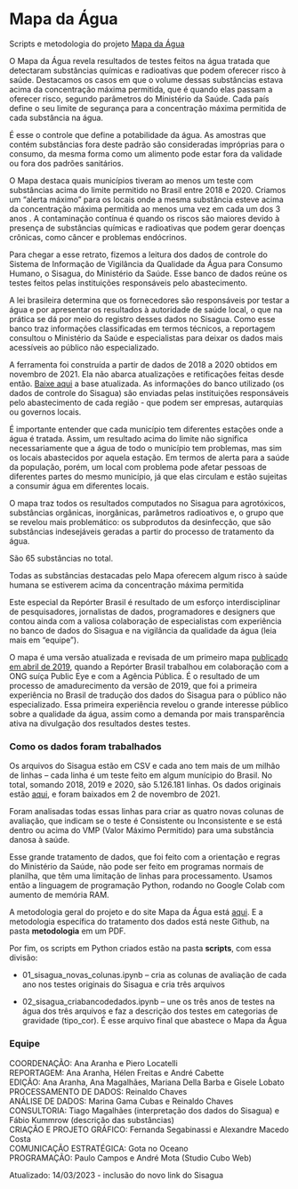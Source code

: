 # Mapa da Água
Scripts e metodologia do projeto [Mapa da Água](https://mapadaagua.reporterbrasil.org.br/)

O Mapa da Água revela resultados de testes feitos na água tratada que detectaram substâncias químicas e radioativas que podem oferecer risco à saúde. Destacamos os casos em que o volume dessas substâncias estava acima da concentração máxima permitida, que é quando elas passam a oferecer risco, segundo parâmetros do Ministério da Saúde. Cada país define o seu limite de segurança para a concentração máxima permitida de cada substância na água.

É esse o controle que define a potabilidade da água. As amostras que contém substâncias fora deste padrão são consideradas impróprias para o consumo, da mesma forma como um alimento pode estar fora da validade ou fora dos padrões sanitários.

O Mapa destaca quais municípios tiveram ao menos um teste com substâncias acima do limite permitido no Brasil entre 2018 e 2020. Criamos um “alerta máximo” para os locais onde a mesma substância esteve acima da concentração máxima permitida ao menos uma vez em cada um dos 3 anos . A contaminação contínua é quando os riscos são maiores devido à presença de substâncias químicas e radioativas que podem gerar doenças crônicas, como câncer e problemas endócrinos.

Para chegar a esse retrato, fizemos a leitura dos dados de controle do Sistema de Informação de Vigilância da Qualidade da Água para Consumo Humano, o Sisagua, do Ministério da Saúde. Esse banco de dados reúne os testes feitos pelas instituições responsáveis pelo abastecimento.

A lei brasileira determina que os fornecedores são responsáveis por testar a água e por apresentar os resultados à autoridade de saúde local, o que na prática se dá por meio do registro desses dados no Sisagua. Como esse banco traz informações classificadas em termos técnicos, a reportagem consultou o Ministério da Saúde e especialistas para deixar os dados mais acessíveis ao público não especializado.

A ferramenta foi construída a partir de dados de 2018 a 2020 obtidos em novembro de 2021. Ela não abarca atualizações e retificações feitas desde então. [Baixe aqui](https://dados.gov.br/dados/conjuntos-dados/sisagua---controle-semestral) a base atualizada. As informações do banco utilizado (os dados de controle do Sisagua) são enviadas pelas instituições responsáveis pelo abastecimento de cada região - que podem ser empresas, autarquias ou governos locais.

É importante entender que cada município tem diferentes estações onde a água é tratada. Assim, um resultado acima do limite não significa necessariamente que a água de todo o município tem problemas, mas sim os locais abastecidos por aquela estação. Em termos de alerta para a saúde da população, porém, um local com problema pode afetar pessoas de diferentes partes do mesmo município, já que elas circulam e estão sujeitas a consumir água em diferentes locais.

O mapa traz todos os resultados computados no Sisagua para agrotóxicos, substâncias orgânicas, inorgânicas, parâmetros radioativos e, o grupo que se revelou mais problemático: os subprodutos da desinfecção, que são substâncias indesejáveis geradas a partir do processo de tratamento da água.

São 65 substâncias no total.

Todas as substâncias destacadas pelo Mapa oferecem algum risco à saúde humana se estiverem acima da concentração máxima permitida

Este especial da Repórter Brasil é resultado de um esforço interdisciplinar de pesquisadores, jornalistas de dados, programadores e designers que contou ainda com a valiosa colaboração de especialistas com experiência no banco de dados do Sisagua e na vigilância da qualidade da água (leia mais em “equipe”).

O mapa é uma versão atualizada e revisada de um primeiro mapa [publicado em abril de 2019](https://portrasdoalimento.info/agrotoxico-na-agua/#), quando a Repórter Brasil trabalhou em colaboração com a ONG suíça Public Eye e com a Agência Pública. É o resultado de um processo de amadurecimento da versão de 2019, que foi a primeira experiência no Brasil de tradução dos dados do Sisagua para o público não especializado. Essa primeira experiência revelou o grande interesse público sobre a qualidade da água, assim como a demanda por mais transparência ativa na divulgação dos resultados destes testes.

### Como os dados foram trabalhados
Os arquivos do Sisagua estão em CSV e cada ano tem mais de um milhão de linhas – cada linha é um teste feito em algum munícipio do Brasil. No total, somando 2018, 2019 e 2020, são 5.126.181 linhas. Os dados originais estão [aqui](https://drive.google.com/drive/folders/1_s52ZWGvoXFz4CjRnRnFccMNVF8keEKc?usp=sharing), e foram baixados em 2 de novembro de 2021.

Foram analisadas todas essas linhas para criar as quatro novas colunas de avaliação, que indicam se o teste é Consistente ou Inconsistente e se está dentro ou acima do VMP (Valor Máximo Permitido) para uma substância danosa à saúde.

Esse grande tratamento de dados, que foi feito com a orientação e regras do Ministério da Saúde, não pode ser feito em programas normais de planilha, que têm uma limitação de linhas para processamento. Usamos então a linguagem de programação Python, rodando no Google Colab com aumento de memória RAM.

A metodologia geral do projeto e do site Mapa da Água está [aqui](https://mapadaagua.reporterbrasil.org.br/metodologia). E a metodologia específica do tratamento dos dados está neste Github, na pasta **metodologia** em um PDF. 

Por fim, os scripts em Python criados estão na pasta **scripts**, com essa divisão:

- 01_sisagua_novas_colunas.ipynb – cria as colunas de avaliação de cada ano nos testes originais do Sisagua e cria três arquivos

- 02_sisagua_criabancodedados.ipynb – une os três anos de testes na água dos três arquivos e faz a descrição dos testes em categorias de gravidade (tipo_cor). É esse arquivo final que abastece o Mapa da Água

### Equipe
COORDENAÇÃO: Ana Aranha e Piero Locatelli<br>
REPORTAGEM: Ana Aranha, Hélen Freitas e André Cabette<br>
EDIÇÃO: Ana Aranha, Ana Magalhães, Mariana Della Barba e Gisele Lobato<br>
PROCESSAMENTO DE DADOS: Reinaldo Chaves<br>
ANÁLISE DE DADOS: Marina Gama Cubas e Reinaldo Chaves<br>
CONSULTORIA: Tiago Magalhães (interpretação dos dados do Sisagua) e Fábio Kummrow (descrição das substâncias)<br>
CRIAÇÃO E PROJETO GRÁFICO: Fernanda Segabinassi e Alexandre Macedo Costa<br>
COMUNICAÇÃO ESTRATÉGICA: Gota no Oceano<br>
PROGRAMAÇÃO: Paulo Campos e André Mota (Studio Cubo Web)

Atualizado: 14/03/2023 - inclusão do novo link do Sisagua
